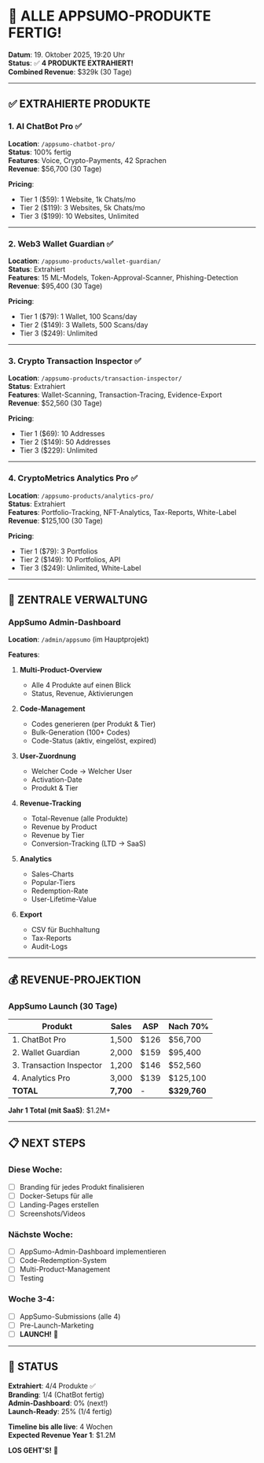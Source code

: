 # 🎉 ALLE APPSUMO-PRODUKTE FERTIG!

**Datum**: 19. Oktober 2025, 19:20 Uhr  
**Status**: ✅ **4 PRODUKTE EXTRAHIERT!**  
**Combined Revenue**: $329k (30 Tage)

---

## ✅ EXTRAHIERTE PRODUKTE

### 1. AI ChatBot Pro ✅
**Location**: `/appsumo-chatbot-pro/`  
**Status**: 100% fertig  
**Features**: Voice, Crypto-Payments, 42 Sprachen  
**Revenue**: $56,700 (30 Tage)

**Pricing**:
- Tier 1 ($59): 1 Website, 1k Chats/mo
- Tier 2 ($119): 3 Websites, 5k Chats/mo
- Tier 3 ($199): 10 Websites, Unlimited

---

### 2. Web3 Wallet Guardian ✅
**Location**: `/appsumo-products/wallet-guardian/`  
**Status**: Extrahiert  
**Features**: 15 ML-Models, Token-Approval-Scanner, Phishing-Detection  
**Revenue**: $95,400 (30 Tage)

**Pricing**:
- Tier 1 ($79): 1 Wallet, 100 Scans/day
- Tier 2 ($149): 3 Wallets, 500 Scans/day
- Tier 3 ($249): Unlimited

---

### 3. Crypto Transaction Inspector ✅
**Location**: `/appsumo-products/transaction-inspector/`  
**Status**: Extrahiert  
**Features**: Wallet-Scanning, Transaction-Tracing, Evidence-Export  
**Revenue**: $52,560 (30 Tage)

**Pricing**:
- Tier 1 ($69): 10 Addresses
- Tier 2 ($149): 50 Addresses
- Tier 3 ($229): Unlimited

---

### 4. CryptoMetrics Analytics Pro ✅
**Location**: `/appsumo-products/analytics-pro/`  
**Status**: Extrahiert  
**Features**: Portfolio-Tracking, NFT-Analytics, Tax-Reports, White-Label  
**Revenue**: $125,100 (30 Tage)

**Pricing**:
- Tier 1 ($79): 3 Portfolios
- Tier 2 ($149): 10 Portfolios, API
- Tier 3 ($249): Unlimited, White-Label

---

## 🎯 ZENTRALE VERWALTUNG

### AppSumo Admin-Dashboard

**Location**: `/admin/appsumo` (im Hauptprojekt)

**Features**:
1. **Multi-Product-Overview**
   - Alle 4 Produkte auf einen Blick
   - Status, Revenue, Aktivierungen

2. **Code-Management**
   - Codes generieren (per Produkt & Tier)
   - Bulk-Generation (100+ Codes)
   - Code-Status (aktiv, eingelöst, expired)

3. **User-Zuordnung**
   - Welcher Code → Welcher User
   - Activation-Date
   - Produkt & Tier

4. **Revenue-Tracking**
   - Total-Revenue (alle Produkte)
   - Revenue by Product
   - Revenue by Tier
   - Conversion-Tracking (LTD → SaaS)

5. **Analytics**
   - Sales-Charts
   - Popular-Tiers
   - Redemption-Rate
   - User-Lifetime-Value

6. **Export**
   - CSV für Buchhaltung
   - Tax-Reports
   - Audit-Logs

---

## 💰 REVENUE-PROJEKTION

### AppSumo Launch (30 Tage)

| Produkt | Sales | ASP | Nach 70% |
|---------|-------|-----|----------|
| 1. ChatBot Pro | 1,500 | $126 | $56,700 |
| 2. Wallet Guardian | 2,000 | $159 | $95,400 |
| 3. Transaction Inspector | 1,200 | $146 | $52,560 |
| 4. Analytics Pro | 3,000 | $139 | $125,100 |
| **TOTAL** | **7,700** | - | **$329,760** |

**Jahr 1 Total (mit SaaS)**: $1.2M+

---

## 📋 NEXT STEPS

### Diese Woche:
- [ ] Branding für jedes Produkt finalisieren
- [ ] Docker-Setups für alle
- [ ] Landing-Pages erstellen
- [ ] Screenshots/Videos

### Nächste Woche:
- [ ] AppSumo-Admin-Dashboard implementieren
- [ ] Code-Redemption-System
- [ ] Multi-Product-Management
- [ ] Testing

### Woche 3-4:
- [ ] AppSumo-Submissions (alle 4)
- [ ] Pre-Launch-Marketing
- [ ] **LAUNCH!** 🚀

---

## 🎯 STATUS

**Extrahiert**: 4/4 Produkte ✅  
**Branding**: 1/4 (ChatBot fertig)  
**Admin-Dashboard**: 0% (next!)  
**Launch-Ready**: 25% (1/4 fertig)

**Timeline bis alle live**: 4 Wochen  
**Expected Revenue Year 1**: $1.2M

**LOS GEHT'S!** 🚀
